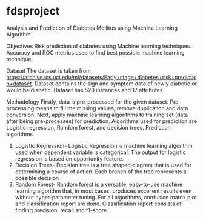 # fdsproject

Analysis and Prediction of Diabetes Mellitus using Machine Learning Algorithm

Objectives
Risk prediction of diabetes using Machine learning techniques.
Accuracy and ROC metrics used to find best possible machine learning technique.

Dataset
The dataset is taken from https://archive.ics.uci.edu/ml/datasets/Early+stage+diabetes+risk+prediction+dataset.
Dataset contains the sign and symptom data of newly diabetic or would be diabetic. Dataset has 520 instances and 17 attributes.

Methadology
Firstly, data is pre-processed for the given dataset. Pre-processing means to fill the missing values, remove duplication and data conversion. Next, apply machine learning algorithms to training set (data after being pre-processes) for prediction. Algorithms used for prediction are Logistic regression, Random forest, and decision trees. 
Prediction algorithms
1.	Logistic Regression- Logistic Regression is machine learning   algorithm used when dependent variable is categorical. The output for logistic regression is based on opportunity feature. 
2.	Decision Trees- Decision tree is a tree shaped diagram that is used for determining a course of action. Each branch of the tree represents a possible decision
3.	Random Forest- Random forest is a versatile, easy-to-use machine learning algorithm that, in most cases, produces excellent results even without hyper-parameter tuning. 
For all algorithms, confusion matrix plot and classification report are done. Classification report consists of finding precision, recall and f1-score.


